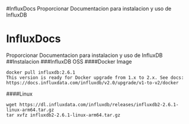 #InfluxDocs
Proporcionar Documentacion para instalacion y uso de InfluxDB
# InfluxDocs
Proporcionar Documentacion para instalacion y uso de InfluxDB
##Instalacion
###InfluxDB OSS
####Docker Image
```Docker Image
docker pull influxdb:2.6.1
This version is ready for Docker upgrade from 1.x to 2.x. See docs: https://docs.influxdata.com/influxdb/v2.0/upgrade/v1-to-v2/docker
```
####Linux
```Linux 
wget https://dl.influxdata.com/influxdb/releases/influxdb2-2.6.1-linux-arm64.tar.gz
tar xvfz influxdb2-2.6.1-linux-arm64.tar.gz
```
